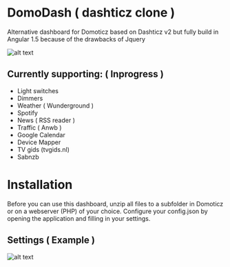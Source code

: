 # DomoDash ( dashticz clone )

Alternative dashboard for Domoticz based on Dashticz v2 but fully build in Angular 1.5 because of the drawbacks of Jquery

![alt text](https://raw.githubusercontent.com/danielalmering/DomoDash/4cdc5adfdd19c44279bce84cfc6c1e48b723b1c8/assets/img/screenshot.png)

## Currently supporting: ( Inprogress )

* Light switches
* Dimmers
* Weather ( Wunderground )
* Spotify
* News ( RSS reader )
* Traffic ( Anwb )
* Google Calendar
* Device Mapper
* TV gids (tvgids.nl)
* Sabnzb 

# Installation

Before you can use this dashboard, unzip all files to a subfolder in Domoticz or on a webserver (PHP) of your choice.
Configure your config.json by opening the application and filling in your settings.

## Settings ( Example )

![alt text](https://raw.githubusercontent.com/danielalmering/DomoDash/accept/assets/img/screenshot-settings.png)
